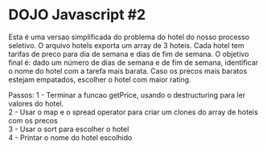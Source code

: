 # DOJO Javascript #2

Esta é uma versao simplificada do problema do hotel do nosso processo seletivo.
O arquivo hotels exporta um array de 3 hoteis.
Cada hotel tem tarifas de preco para dia de semana e dias de fim de semana.
O objetivo final é: dado um número de dias de semana e de fim de semana, identificar o nome do hotel com a tarefa mais barata. Caso os precos mais baratos estejam empatados, escolher o hotel com maior rating.

Passos:
1 - Terminar a funcao getPrice, usando o destructuring para ler valores do hotel.<br/>
2 - Usar o map e o spread operator para criar um clones do array de hoteis com os precos<br/>
3 - Usar o sort para escolher o hotel<br/>
4 - Printar o nome do hotel escolhido<br/>
